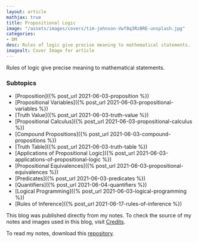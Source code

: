 ```yaml
---
layout: article
mathjax: true
title: Propositional Logic
image: "/assets/images/covers/tim-johnson-Vwf8q3RzBRE-unsplash.jpg"
categories:
- DM
desc: Rules of logic give precise meaning to mathematical statements. 
imagealt: Cover Image for article
---
```


Rules of logic give precise meaning to mathematical statements.

### Subtopics
- [Proposition]({% post_url 2021-06-03-proposition %})
- [Propositional Variables]({% post_url 2021-06-03-propositional-variables %})
- [Truth Value]({% post_url 2021-06-03-truth-value %})
- [Propositional Calculus]({% post_url 2021-06-03-propositional-calculus %})
- [Compound Propositions]({% post_url 2021-06-03-compound-propositions %})
- [Truth Table]({% post_url 2021-06-03-truth-table %})
- [Applications of Propositional Logic]({% post_url 2021-06-03-applications-of-propositional-logic %})
- [Propositional Equivalences]({% post_url 2021-06-03-propositional-equivalences %})
- [Predicates]({% post_url 2021-06-03-predicates %})
- [Quantifiers]({% post_url 2021-06-04-quantifiers %})
- [Logical Programming]({% post_url 2021-06-03-logical-programming %})
- [Rules of Inference]({% post_url 2021-06-17-rules-of-inference %})

This blog was published directly from my notes.
To check the source of my notes and images used in this blog, visit <a href="/credits.html" target="_blank">Credits</a>.

To read my notes, download this <a href="https://github.com/bovem/CS" target="blank">repository</a>.
